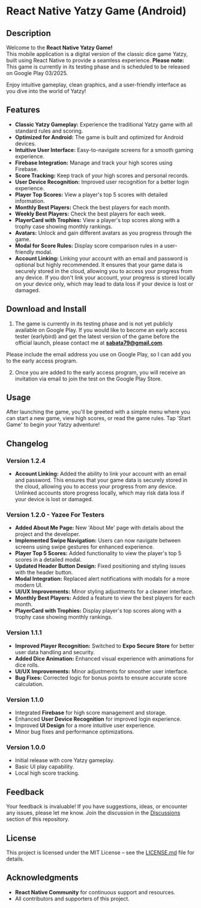 # React Native Yatzy Game (Android)

## Description

Welcome to the **React Native Yatzy Game!**  
This mobile application is a digital version of the classic dice game Yatzy, built using React Native to provide a seamless experience. **Please note:** This game is currently in its testing phase and is scheduled to be released on Google Play 03/2025.

Enjoy intuitive gameplay, clean graphics, and a user-friendly interface as you dive into the world of Yatzy!

## Features

- **Classic Yatzy Gameplay:** Experience the traditional Yatzy game with all standard rules and scoring.
- **Optimized for Android:** The game is built and optimized for Android devices.
- **Intuitive User Interface:** Easy-to-navigate screens for a smooth gaming experience.
- **Firebase Integration:** Manage and track your high scores using Firebase.
- **Score Tracking:** Keep track of your high scores and personal records.
- **User Device Recognition:** Improved user recognition for a better login experience.
- **Player Top Scores:** View a player's top 5 scores with detailed information.
- **Monthly Best Players:** Check the best players for each month.
- **Weekly Best Players:** Check the best players for each week.
- **PlayerCard with Trophies:** View a player's top scores along with a trophy case showing monthly rankings.
- **Avatars:** Unlock and gain different avatars as you progress through the game.
- **Modal for Score Rules:** Display score comparison rules in a user-friendly modal.
- **Account Linking:** Linking your account with an email and password is optional but highly recommended. It ensures that your game data is securely stored in the cloud, allowing you to access your progress from any device. If you don't link your account, your progress is stored locally on your device only, which may lead to data loss if your device is lost or damaged.

## Download and Install

1. The game is currently in its testing phase and is not yet publicly available on Google Play. If you would like to become an early access tester (earlybird) and get the latest version of the game before the official launch, please contact me at **sabata79@gmail.com**. 
 
Please include the email address you use on Google Play, so I can add you to the early access program.

2. Once you are added to the early access program, you will receive an invitation via email to join the test on the Google Play Store.

## Usage

After launching the game, you'll be greeted with a simple menu where you can start a new game, view high scores, or read the game rules. Tap 'Start Game' to begin your Yatzy adventure!

## Changelog

### Version 1.2.4
- **Account Linking:** Added the ability to link your account with an email and password. This ensures that your game data is securely stored in the cloud, allowing you to access your progress from any device. Unlinked accounts store progress locally, which may risk data loss if your device is lost or damaged.

### Version 1.2.0 - Yazee For Testers

- **Added About Me Page:** New 'About Me' page with details about the project and the developer.
- **Implemented Swipe Navigation:** Users can now navigate between screens using swipe gestures for enhanced experience.
- **Player Top 5 Scores:** Added functionality to view the player's top 5 scores in a detailed modal.
- **Updated Header Button Design:** Fixed positioning and styling issues with the header button.
- **Modal Integration:** Replaced alert notifications with modals for a more modern UI.
- **UI/UX Improvements:** Minor styling adjustments for a cleaner interface.
- **Monthly Best Players:** Added a feature to view the best players for each month.
- **PlayerCard with Trophies:** Display player's top scores along with a trophy case showing monthly rankings.

### Version 1.1.1

- **Improved Player Recognition:** Switched to **Expo Secure Store** for better user data handling and security.
- **Added Dice Animation:** Enhanced visual experience with animations for dice rolls.
- **UI/UX Improvements:** Minor adjustments for smoother user interface.
- **Bug Fixes:** Corrected logic for bonus points to ensure accurate score calculation.

### Version 1.1.0

- Integrated **Firebase** for high score management and storage.
- Enhanced **User Device Recognition** for improved login experience.
- Improved **UI Design** for a more intuitive user experience.
- Minor bug fixes and performance optimizations.

### Version 1.0.0

- Initial release with core Yatzy gameplay.
- Basic UI play capability.
- Local high score tracking.

## Feedback

Your feedback is invaluable! If you have suggestions, ideas, or encounter any issues, please let me know. Join the discussion in the [Discussions](https://github.com/Sabata79/RN_Yatzee_FULL-GAME/discussions/1) section of this repository.

## License

This project is licensed under the MIT License – see the [LICENSE.md](LICENSE.md) file for details.

## Acknowledgments

- **React Native Community** for continuous support and resources.
- All contributors and supporters of this project.
